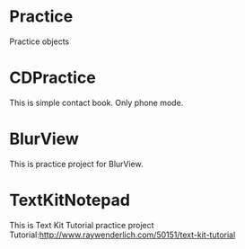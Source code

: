Practice
========

Practice objects

CDPractice
===========
This is simple contact book.
Only phone mode.

BlurView
==========
This is practice project for BlurView.

TextKitNotepad
============
This is Text Kit Tutorial practice project 
Tutorial:http://www.raywenderlich.com/50151/text-kit-tutorial
